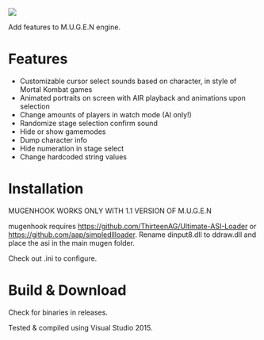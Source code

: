 
![](https://raw.githubusercontent.com/ermaccer/mugenhook/master/wiki/logo.png)

Add features to M.U.G.E.N engine.

# Features
 - Customizable cursor select sounds based on character, in style of Mortal Kombat games
 - Animated portraits on screen with AIR playback and animations upon selection
 - Change amounts of players in watch mode (AI only!)
 - Randomize stage selection confirm sound
 - Hide or show gamemodes
 - Dump character info
 - Hide numeration in stage select
 - Change hardcoded string values
 
# Installation
MUGENHOOK WORKS ONLY WITH 1.1 VERSION OF M.U.G.E.N

mugenhook requires https://github.com/ThirteenAG/Ultimate-ASI-Loader or https://github.com/aap/simpledllloader.
Rename dinput8.dll to ddraw.dll and place the asi in the main mugen folder.

Check out .ini to configure.


# Build & Download

Check for binaries in releases.

Tested & compiled using Visual Studio 2015.
